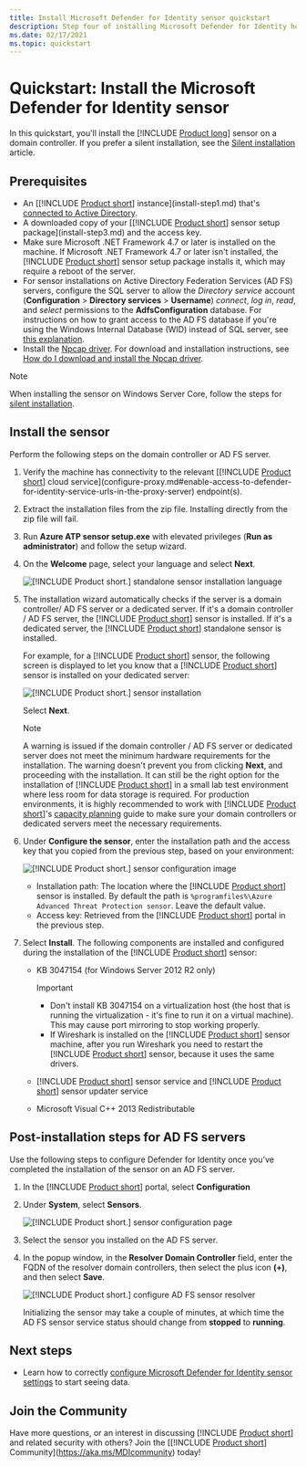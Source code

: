 ```yaml
---
title: Install Microsoft Defender for Identity sensor quickstart
description: Step four of installing Microsoft Defender for Identity helps you to install the Defender for Identity sensor.
ms.date: 02/17/2021
ms.topic: quickstart
---
```


# Quickstart: Install the Microsoft Defender for Identity sensor

In this quickstart, you'll install the [!INCLUDE [Product long](includes/product-long.md)] sensor on a domain controller. If you prefer a silent installation, see the [Silent installation](silent-installation.md) article.

## Prerequisites

- An [[!INCLUDE [Product short](includes/product-short.md)] instance](install-step1.md) that's [connected to Active Directory](install-step2.md).
- A downloaded copy of your [[!INCLUDE [Product short](includes/product-short.md)] sensor setup package](install-step3.md) and the access key.
- Make sure Microsoft .NET Framework 4.7 or later is installed on the machine. If Microsoft .NET Framework 4.7 or later isn't installed, the [!INCLUDE [Product short](includes/product-short.md)] sensor setup package installs it, which may require a reboot of the server.
- For sensor installations on Active Directory Federation Services (AD FS) servers, configure the SQL server to allow the *Directory service* account (**Configuration** > **Directory services** > **Username**) *connect*, *log in*, *read*, and *select* permissions to the **AdfsConfiguration** database. For instructions on how to grant access to the AD FS database if you're using the Windows Internal Database (WID) instead of SQL server, see [this explanation](/defender-for-identity/technical-faq#how-do-you-grant-access-to-the-ad-fs-database-if-you-aren-t-using-sql-server--for-example-with-the-windows-internal-database-).
- Install the [Npcap driver](/defender-for-identity/technical-faq#winpcap-and-npcap-drivers). For download and installation instructions, see [How do I download and install the Npcap driver](/defender-for-identity/technical-faq#how-do-i-download-and-install-the-npcap-driver).

>[!NOTE]
>When installing the sensor on Windows Server Core, follow the steps for [silent installation](silent-installation.md).

## Install the sensor

Perform the following steps on the domain controller or AD FS server.

1. Verify the machine has connectivity to the relevant [[!INCLUDE [Product short](includes/product-short.md)] cloud service](configure-proxy.md#enable-access-to-defender-for-identity-service-urls-in-the-proxy-server) endpoint(s).
1. Extract the installation files from the zip file. Installing directly from the zip file will fail.
1. Run **Azure ATP sensor setup.exe** with elevated privileges (**Run as administrator**) and follow the setup wizard.
1. On the **Welcome** page, select your language and select **Next**.

    ![[!INCLUDE [Product short.](includes/product-short.md)] standalone sensor installation language](media/sensor-install-language.png)

1. The installation wizard automatically checks if the server is a domain controller/ AD FS server or a dedicated server. If it's a domain controller / AD FS server, the [!INCLUDE [Product short](includes/product-short.md)] sensor is installed. If it's a dedicated server, the [!INCLUDE [Product short](includes/product-short.md)] standalone sensor is installed.

    For example, for a [!INCLUDE [Product short](includes/product-short.md)] sensor, the following screen is displayed to let you know that a [!INCLUDE [Product short](includes/product-short.md)] sensor is installed on your dedicated server:

    ![[!INCLUDE [Product short.](includes/product-short.md)] sensor installation](media/sensor-install-deployment-type.png)

    Select **Next**.

    > [!NOTE]
    > A warning is issued if the domain controller / AD FS server or dedicated server does not meet the minimum hardware requirements for the installation. The warning doesn't prevent you from clicking **Next**, and proceeding with the installation. It can still be the right option for the installation of [!INCLUDE [Product short](includes/product-short.md)] in a small lab test environment where less room for data storage is required. For production environments, it is highly recommended to work with [!INCLUDE [Product short](includes/product-short.md)]'s [capacity planning](capacity-planning.md) guide to make sure your domain controllers or dedicated servers meet the necessary requirements.

1. Under **Configure the sensor**, enter the installation path and the access key that you copied from the previous step, based on your environment:

    ![[!INCLUDE [Product short.](includes/product-short.md)] sensor configuration image](media/sensor-install-config.png)

    - Installation path: The location where the [!INCLUDE [Product short](includes/product-short.md)] sensor is installed. By default the path is  `%programfiles%\Azure Advanced Threat Protection sensor`. Leave the default value.
    - Access key: Retrieved from the [!INCLUDE [Product short](includes/product-short.md)] portal in the previous step.

1. Select **Install**. The following components are installed and configured during the installation of the [!INCLUDE [Product short](includes/product-short.md)] sensor:

    - KB 3047154 (for Windows Server 2012 R2 only)

        > [!IMPORTANT]
        >
        > - Don't install KB 3047154 on a virtualization host (the host that is running the virtualization -  it's fine to run it on a virtual machine). This may cause port mirroring to stop working properly.
        > - If Wireshark is installed on the [!INCLUDE [Product short](includes/product-short.md)] sensor machine, after you run Wireshark you need to restart the [!INCLUDE [Product short](includes/product-short.md)] sensor, because it uses the same drivers.

    - [!INCLUDE [Product short](includes/product-short.md)] sensor service and [!INCLUDE [Product short](includes/product-short.md)] sensor updater service
    - Microsoft Visual C++ 2013 Redistributable

## Post-installation steps for AD FS servers

Use the following steps to configure Defender for Identity once you've completed the installation of the sensor on an AD FS server.

1. In the [!INCLUDE [Product short](includes/product-short.md)] portal, select **Configuration**

1. Under **System**, select **Sensors**.

    ![[!INCLUDE [Product short.](includes/product-short.md)] sensor configuration page](media/sensor-config.png)

1. Select the sensor you installed on the AD FS server.
1. In the popup window, in the **Resolver Domain Controller** field, enter the FQDN of the resolver domain controllers, then select the plus icon **(+)**, and then select **Save**.  

    ![[!INCLUDE [Product short.](includes/product-short.md)] configure AD FS sensor resolver](media/sensor-config-adfs-resolver.png)

    Initializing the sensor may take a couple of minutes, at which time the AD FS sensor service status should change from **stopped** to **running**.

## Next steps

- Learn how to correctly [configure Microsoft Defender for Identity sensor settings](install-step5.md) to start seeing data.

## Join the Community

Have more questions, or an interest in discussing [!INCLUDE [Product short](includes/product-short.md)] and related security with others? Join the [[!INCLUDE [Product short](includes/product-short.md)] Community](<https://aka.ms/MDIcommunity>) today!
